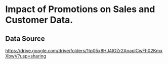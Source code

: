 # Impact of Promotions on Sales and Customer Data.
## Data Source
 https://drive.google.com/drive/folders/1tp05x8HJ4lOZr2AnapICwFh02KmxXbwV?usp=sharing
 
